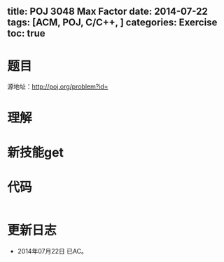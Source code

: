 title: POJ 3048 Max Factor
date: 2014-07-22 
tags: [ACM, POJ, C/C++, ]
categories: Exercise
toc: true
---
# 题目
源地址：http://poj.org/problem?id=

# 理解

<!-- more -->

# 新技能get

# 代码
```
```

# 更新日志
- 2014年07月22日 已AC。
